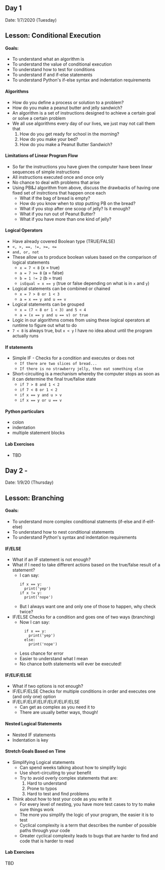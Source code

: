 ## Day 1
Date: 1/7/2020 (Tuesday)

## Lesson: Conditional Execution

#### Goals:
* To understand what an algorithm is
* To understand the value of conditional execution
* To understand how to test for conditions
* To understand if and if-else statements
* To understand Python's if-else syntax and indentation requirements

#### Algorithms
* How do you define a process or solution to a problem?
* How do you make a peanut butter and jelly sandwich?
* An algorithm is a set of instructions designed to achieve a certain goal or solve a certain problem
* We all use algorithms every day of our lives, we just may not call them that
  1. How do you get ready for school in the morning?
  2. How do you make your bed?
  3. How do you make a Peanut Butter Sandwich?

#### Limitations of Linear Program Flow
* So far the instructions you have given the computer have been linear sequences of simple instructions
* All instructions executed once and once only
* No chance to deal with problems that arise
* Using PB&J algorithm from above, discuss the drawbacks of having one fixed set of instrctions that happen once each
  * What if the bag of bread is empty?
  * How do you know when to stop putting PB on the bread?
  * What if you stop after one scoop of jelly? Is it enough?
  * What if you run out of Peanut Butter?
  * What if you have more than one kind of jelly?

#### Logical Operators
* Have already covered Boolean type (TRUE/FALSE)
* `<, >, ==, !=, >=, <=`
* `and, or, not`
* These allow us to produce boolean values based on the comparison of logical statements
  * `x = 7 < 8` (x = true)
  * `a = 7 >= 8` (a = false)
  * `b = 1 != 2` (b = true)
  * `isEqual = x == y` (true or false depending on what is in `x` and `y`)
* Logical statements can be combined or chained
  * `x = 7 > 8 or 1 < 3` 
  * `a = x == y and u == v`
* Logical statements can be grouped
  * `x = (7 < 8 or 1 < 3) and 5 < 4`
  * `a = (x == y and u == v) or true`
* Logic in our algorithms comes from using these logical operators at runtime to figure out what to do
* `7 < 8` is always true, but `x < y` I have no idea about until the program actually runs

#### If statements
* Simple IF - Checks for a condition and executes or does not 
  * `If there are two slices of bread...`
  * `If there is no strawberry jelly, then eat something else`
* Short-circuiting is a mechanism whereby the computer stops as soon as it can determine the final true/falise state
  * `if 7 > 8 and 1 < 2`
  * `if 7 < 8 or 1 < 2`
  * `if x == y and u > v`
  * `if x == y or u == v`

#### Python particulars
* colon
* indentation
* multiple statement blocks

#### Lab Exercises
* TBD

## Day 2 - 
Date: 1/9/20 (Thursday)

## Lesson: Branching

#### Goals:
* To understand more complex conditional statments (if-else and if-elif-else)
* To understand how to nest conditional statements 
* To understand Python's syntax and indentation requirements

#### IF/ELSE
* What if an IF statement is not enough?
* What if I need to take different actions based on the true/false result of a statement?
  * I can say:
    ```
    if x == y:
      print('yep')
    if x != y:
      print('nope')
    ```
  * But I always want one and only one of those to happen, why check twice?  
* IF/ELSE Checks for a condition and goes one of two ways (branching)
  * Now I can say:
    ```
      if x == y:
        print('yep')
      else:
        print('nope')
    ```
  * Less chance for error
  * Easier to understand what I mean
  * No chance both statements will ever be executed!
  
#### IF/ELIF/ELSE
* What if two options is not enough?
* IF/ELIF/ELSE Checks for multiple conditions in order and executes one (and only one) option
* IF/ELIF/ELIF/ELIF/ELIF/ELIF/ELSE
  * Can get as complex as you need it to
  * There are usually better ways, though!

#### Nested Logical Statements
* Nested IF statements
* Indentation is key

#### Stretch Goals Based on Time
* Simplifying Logical statements
  * Can spend weeks talking about how to simplify logic
  * Use short-circuiting to your benefit
  * Try to avoid overly complex statements that are:
    1. Hard to understand
    2. Prone to typos
    3. Hard to test and find problems
* Think about how to test your code as you write it
  * For every level of nesting, you have more test cases to try to make sure things work
  * The more you simplify the logic of your program, the easier it is to test
  * Cyclical complexity is a term that describes the number of possible paths through your code
  * Greater cyclical complexity leads to bugs that are harder to find and code that is harder to read
  
#### Lab Exercises
TBD
